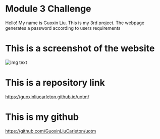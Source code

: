 # Module 3 Challenge
Hello! My name is Guoxin Liu. This is my 3rd project. The webpage generates a password according to users requirements
# This is a screenshot of the website
![img text](https://github.com/GuoxinLiuCarleton/PasswordGen/1.jpg)
# This is a repository link
https://guoxinliucarleton.github.io/uotm/
# This is my github
https://github.com/GuoxinLiuCarleton/uotm
